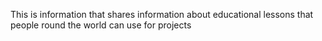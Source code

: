 This is information that shares information about educational lessons that people round the world can use for projects 
